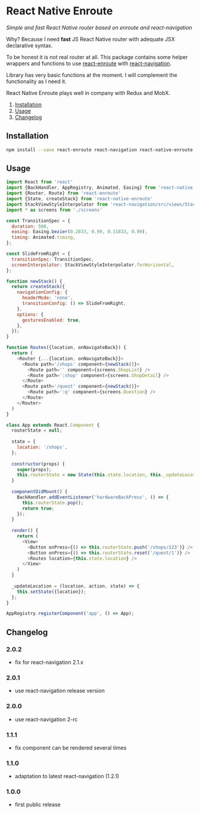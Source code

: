 # React Native Enroute

_Simple and fast React Native router based on enroute and react-navigation_

Why? Because I need **fast** JS React Native router with adequate JSX declarative
syntax.  

To be honest it is not real router at all. This package contains some helper
wrappers and functions to use [react-enroute](https://github.com/tj/react-enroute)
with [react-navigation](https://github.com/react-community/react-navigation).

Library has very basic functions at the moment. I will complement the
functionality as I need it.  

React Native Enroute plays well in company with Redux and MobX.


1. [Installation](https://github.com/farwayer/react-native-enroute#installation)
2. [Usage](https://github.com/farwayer/react-native-enroute#usage)
3. [Changelog](https://github.com/farwayer/react-native-enroute#changelog)


## Installation

```bash
npm install --save react-enroute react-navigation react-native-enroute
```

## Usage

```js
import React from 'react'
import {BackHandler, AppRegistry, Animated, Easing} from 'react-native'
import {Router, Route} from 'react-enroute'
import {State, createStack} from 'react-native-enroute'
import StackViewStyleInterpolator from 'react-navigation/src/views/StackView/StackViewStyleInterpolator'
import * as screens from './screens'

const TransitionSpec = {
  duration: 500,
  easing: Easing.bezier(0.2833, 0.99, 0.31833, 0.99),
  timing: Animated.timing,
};

const SlideFromRight = {
  transitionSpec: TransitionSpec,
  screenInterpolator: StackViewStyleInterpolator.forHorizontal,
};

function newStack() {
  return createStack({
    navigationConfig: {
      headerMode: 'none',
      transitionConfig: () => SlideFromRight,
    },
    options: {
      gesturesEnabled: true,
    },
  });
}

function Routes({location, onNavigateBack}) {
  return (
    <Router {...{location, onNavigateBack}}>
      <Route path='/shops' component={newStack()}>
        <Route path='' component={screens.ShopList} />
        <Route path=':shop' component={screens.ShopDetail} />
      </Route>
      <Route path='/quest' component={newStack()}>
        <Route path=':q' component={screens.Question} />
      </Route>
    </Router>
  )
}

class App extends React.Component {
  routerState = null;
  
  state = {
    location: '/shops',
  };
  
  constructor(props) {
    super(props);
    this.routerState = new State(this.state.location, this._updateLocation);
  }
  
  componentDidMount() {
    BackHandler.addEventListener('hardwareBackPress', () => {
      this.routerState.pop();
      return true;
    });    
  }
  
  render() {
    return (
      <View>
        <Button onPress={() => this.routerState.push('/shops/123')} />
        <Button onPress={() => this.routerState.reset('/quest/1')} />
        <Routes location={this.state.location} />
      </View>
    )
  }
  
  _updateLocation = (location, action, state) => {
    this.setState({location});
  };
}

AppRegistry.registerComponent('app', () => App);
```

## Changelog

### 2.0.2

- fix for react-navigation 2.1.x

### 2.0.1

- use react-navigation release version

### 2.0.0

- use react-navigation 2-rc

### 1.1.1

- fix component can be rendered several times

### 1.1.0

- adaptation to latest react-navigation (1.2.1)

### 1.0.0

- first public release

